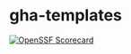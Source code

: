 # gha-templates

[![OpenSSF Scorecard](https://api.securityscorecards.dev/projects/github.com/unleftie/gha-templates/badge)](https://securityscorecards.dev/viewer/?uri=github.com/unleftie/gha-templates)
